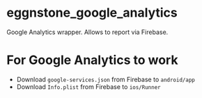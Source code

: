 # eggnstone_google_analytics

Google Analytics wrapper. Allows to report via Firebase.

# For Google Analytics to work
 
* Download ```google-services.json``` from Firebase to ```android/app```
* Download ```Info.plist``` from Firebase to ```ios/Runner```
